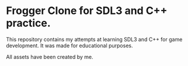 # Frogger Clone for SDL3 and C++ practice.

This repository contains my attempts at learning SDL3 and C++ for game development.
It was made for educational purposes.

All assets have been created by me.
